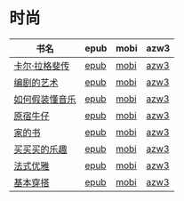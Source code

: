 # 时尚

| 书名 | epub | mobi | azw3 |
| --- | --- | --- | --- |
| [卡尔·拉格斐传](http://ct.dalanmei.com/f/31084289-570313691-27f774) | [epub](http://ct.dalanmei.com/f/31084289-570313691-27f774) | [mobi](http://ct.dalanmei.com/f/31084289-570169881-cb1493) | [azw3](http://ct.dalanmei.com/f/31084289-570379098-a65e7f) |
| [编剧的艺术](http://ct.dalanmei.com/f/31084289-572112799-75d8b5) | [epub](http://ct.dalanmei.com/f/31084289-572112799-75d8b5) | [mobi](http://ct.dalanmei.com/f/31084289-571722333-abf806) | [azw3](http://ct.dalanmei.com/f/31084289-572117295-3fa2b9) |
| [如何假装懂音乐](http://ct.dalanmei.com/f/31084289-572113697-b52879) | [epub](http://ct.dalanmei.com/f/31084289-572113697-b52879) | [mobi](http://ct.dalanmei.com/f/31084289-571717652-7edcaf) | [azw3](http://ct.dalanmei.com/f/31084289-572120726-1d1488) |
| [原宿牛仔](http://ct.dalanmei.com/f/31084289-572116231-ba02a9) | [epub](http://ct.dalanmei.com/f/31084289-572116231-ba02a9) | [mobi](http://ct.dalanmei.com/f/31084289-571674595-527c8d) | [azw3](http://ct.dalanmei.com/f/31084289-572170811-a639b0) |
| [家的书](http://ct.dalanmei.com/f/31084289-571813302-e26bff) | [epub](http://ct.dalanmei.com/f/31084289-571813302-e26bff) | [mobi](http://ct.dalanmei.com/f/31084289-571543216-e0f225) | [azw3](http://ct.dalanmei.com/f/31084289-572196519-f32c44) |
| [买买买的乐趣](http://ct.dalanmei.com/f/31084289-571814194-667e31) | [epub](http://ct.dalanmei.com/f/31084289-571814194-667e31) | [mobi](http://ct.dalanmei.com/f/31084289-571543564-ad874d) | [azw3](http://ct.dalanmei.com/f/31084289-572196582-806311) |
| [法式优雅](http://ct.dalanmei.com/f/31084289-571984803-b74baf) | [epub](http://ct.dalanmei.com/f/31084289-571984803-b74baf) | [mobi](http://ct.dalanmei.com/f/31084289-571560052-d563f4) | [azw3](http://ct.dalanmei.com/f/31084289-572211923-2f0e0e) |
| [基本穿搭](http://ct.dalanmei.com/f/31084289-572128725-dc2cd6) | [epub](http://ct.dalanmei.com/f/31084289-572128725-dc2cd6) | [mobi](http://ct.dalanmei.com/f/31084289-571593934-d43948) | [azw3](http://ct.dalanmei.com/f/31084289-571985900-689ed5) |
